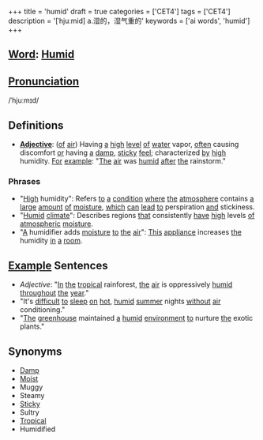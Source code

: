 +++
title = 'humid'
draft = true
categories = ['CET4']
tags = ['CET4']
description = '[ˈhjuːmid] a.湿的，湿气重的'
keywords = ['ai words', 'humid']
+++

## [Word](/en/post/word/): [Humid](/en/post/humid/)

## [Pronunciation](/en/post/pronunciation/)
/ˈhjuːmɪd/

## Definitions
- **[Adjective](/en/post/adjective/)**: ([of](/en/post/of/) [air](/en/post/air/)) Having [a](/en/post/a/) [high](/en/post/high/) [level](/en/post/level/) [of](/en/post/of/) [water](/en/post/water/) vapor, [often](/en/post/often/) causing discomfort [or](/en/post/or/) having [a](/en/post/a/) [damp](/en/post/damp/), [sticky](/en/post/sticky/) [feel](/en/post/feel/); characterized [by](/en/post/by/) [high](/en/post/high/) humidity. [For](/en/post/for/) [example](/en/post/example/): "[The](/en/post/the/) [air](/en/post/air/) was [humid](/en/post/humid/) [after](/en/post/after/) [the](/en/post/the/) rainstorm."

### Phrases
- "[High](/en/post/high/) humidity": Refers [to](/en/post/to/) [a](/en/post/a/) [condition](/en/post/condition/) [where](/en/post/where/) [the](/en/post/the/) [atmosphere](/en/post/atmosphere/) contains [a](/en/post/a/) [large](/en/post/large/) [amount](/en/post/amount/) [of](/en/post/of/) [moisture](/en/post/moisture/), [which](/en/post/which/) [can](/en/post/can/) [lead](/en/post/lead/) [to](/en/post/to/) perspiration [and](/en/post/and/) stickiness.
- "[Humid](/en/post/humid/) [climate](/en/post/climate/)": Describes regions [that](/en/post/that/) consistently [have](/en/post/have/) [high](/en/post/high/) levels [of](/en/post/of/) [atmospheric](/en/post/atmospheric/) [moisture](/en/post/moisture/).
- "[A](/en/post/a/) humidifier adds [moisture](/en/post/moisture/) [to](/en/post/to/) [the](/en/post/the/) [air](/en/post/air/)": [This](/en/post/this/) [appliance](/en/post/appliance/) increases [the](/en/post/the/) humidity [in](/en/post/in/) [a](/en/post/a/) [room](/en/post/room/).

## [Example](/en/post/example/) Sentences
- _Adjective_: "[In](/en/post/in/) [the](/en/post/the/) [tropical](/en/post/tropical/) rainforest, [the](/en/post/the/) [air](/en/post/air/) is oppressively [humid](/en/post/humid/) [throughout](/en/post/throughout/) [the](/en/post/the/) [year](/en/post/year/)."
- "It's [difficult](/en/post/difficult/) [to](/en/post/to/) [sleep](/en/post/sleep/) [on](/en/post/on/) [hot](/en/post/hot/), [humid](/en/post/humid/) [summer](/en/post/summer/) nights [without](/en/post/without/) [air](/en/post/air/) conditioning."
- "[The](/en/post/the/) [greenhouse](/en/post/greenhouse/) maintained [a](/en/post/a/) [humid](/en/post/humid/) [environment](/en/post/environment/) [to](/en/post/to/) nurture [the](/en/post/the/) exotic plants."

## Synonyms
- [Damp](/en/post/damp/)
- [Moist](/en/post/moist/)
- Muggy
- Steamy
- [Sticky](/en/post/sticky/)
- Sultry
- [Tropical](/en/post/tropical/)
- Humidified
